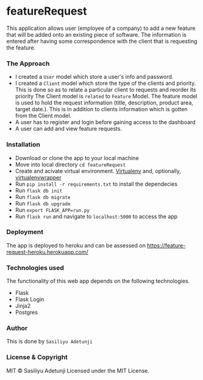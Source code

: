 # featureRequest

This application allows user (employee of a company) to add a new feature that will be added onto an existing piece of software. 
The information is entered after having some correspondence with the client that is requesting the feature.

### The Approach
- I created a `User` model which store a user's info and password.
- I created a `Client` model which store the type of the clients and priority. This is done so as to relate a particular client to requests 
and reorder its priority
The Client model is `related` to `Feature` Model. The feature model is used to hold the request information
(title, description, product area, target date.). This is in addition to clients information which is gotten from the Client 
model.
- A user has to register and login before gaining access to the dashboard
- A user can add and view feature requests.

### Installation

- Download or clone the app to your local machine
- Move into local directory `cd featureRequest`
- Create and acivate virtual environment. [Virtualenv](https://virtualenv.pypa.io/en/stable/) and, optionally, [virtualenvwrapper](https://virtualenvwrapper.readthedocs.io/en/latest/)
- Run `pip install -r requirements.txt` to install the dependecies
- Run `flask db init`
- Run `flask db migrate`
- Run `flask db upgrade`
- Run `export FLASK_APP=run.py` 
- Run `flask run` and navigate to `localhost:5000` to access the app

### Deployment

The app is deployed to heroku and can be assessed on https://feature-request-heroku.herokuapp.com/


### Technologies used
The functionality of this web app depends on the following technologies.

- Flask
- Flask Login
- Jinja2
- Postgres




### Author
This is done by `Sasiliyu Adetunji`

### License & Copyright
MIT © Sasiliyu Adetunji
Licensed under the MIT License.
